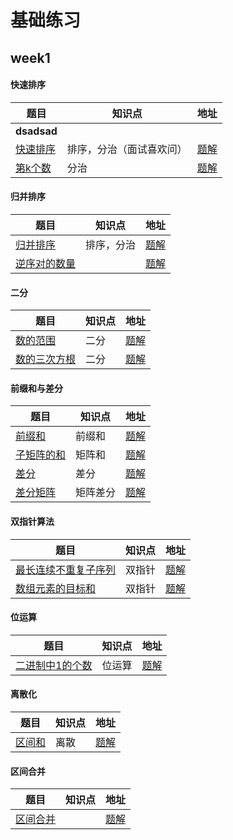 # 基础练习

## week1

#### 快速排序

| 题目                                                    | 知识点                   | 地址                          |
| ------------------------------------------------------- | ------------------------ | ----------------------------- |
| <b color="blue">dsadsad</b>                             |                          |                               |
| [快速排序](https://www.acwing.com/problem/content/787/) | 排序，分治（面试喜欢问） | [题解](/week1/QuickSort.java) |
| [第k个数](https://www.acwing.com/problem/content/788/)  | 分治                     | [题解](/week1/KNumber.java)   |
#### 归并排序

| 题目                                                        | 知识点     | 地址                                   |
| ----------------------------------------------------------- | ---------- | -------------------------------------- |
| [归并排序](https://www.acwing.com/problem/content/789/)     | 排序，分治 | [题解](/week1/MergeSort.java)          |
| [逆序对的数量](https://www.acwing.com/problem/content/790/) |            | [题解](/week1/NumberReversePairs.java) |

#### 二分

| 题目                                                        | 知识点 | 地址                            |
| ----------------------------------------------------------- | ------ | ------------------------------- |
| [数的范围](https://www.acwing.com/problem/content/791/)     | 二分   | [题解](/week1/NumberRange.java) |
| [数的三次方根](https://www.acwing.com/problem/content/792/) | 二分   | [题解](/week1/NumCube.java)     |

#### 前缀和与差分

| 题目                                                         | 知识点   | 地址                                |
| ------------------------------------------------------------ | -------- | ----------------------------------- |
| [前缀和](https://www.acwing.com/problem/content/description/797/) | 前缀和   | [题解](/week1/PrefixSum.java)       |
| [子矩阵的和](https://www.acwing.com/problem/content/798/)    | 矩阵和   | [题解](/week1/MatrixSum.java)       |
| [差分](https://www.acwing.com/problem/content/799/)          | 差分     | [题解](/week1/Difference.java)      |
| [差分矩阵](https://www.acwing.com/problem/content/800/)      | 矩阵差分 | [题解](/week1/MatrixDifferent.java) |

#### 双指针算法

| 题目                                                         | 知识点 | 地址                                    |
| ------------------------------------------------------------ | ------ | --------------------------------------- |
| [最长连续不重复子序列](https://www.acwing.com/problem/content/801/) | 双指针 | [题解](/week1/LongestNotRepeatStr.java) |
| [数组元素的目标和](https://www.acwing.com/problem/content/802/) | 双指针 | [题解](/week1/ArrayTargetSum.java)      |



#### 位运算

| 题目                                                         | 知识点 | 地址                               |
| ------------------------------------------------------------ | ------ | ---------------------------------- |
| [二进制中1的个数](https://www.acwing.com/problem/content/803/) | 位运算 | [题解](/week1/NumberOneCount.java) |



#### 离散化

| 题目                                                  | 知识点 | 地址                         |
| ----------------------------------------------------- | ------ | ---------------------------- |
| [区间和](https://www.acwing.com/problem/content/804/) | 离散   | [题解](/week1/RangeSum.java) |



#### 区间合并

| 题目                                                    | 知识点 | 地址                           |
| ------------------------------------------------------- | ------ | ------------------------------ |
| [区间合并](https://www.acwing.com/problem/content/805/) |        | [题解](/week1/RangeMerge.java) |


